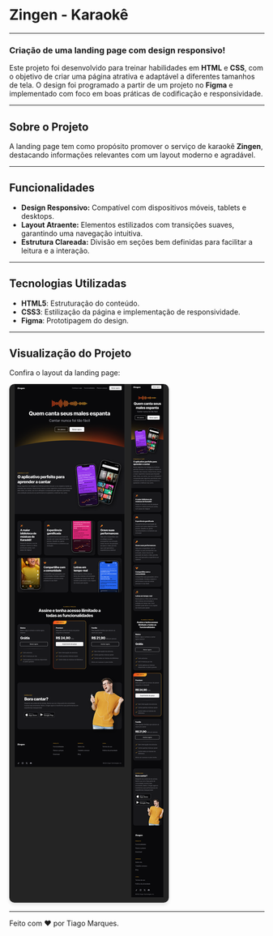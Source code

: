 # Zingen - Karaokê

___

### Criação de uma landing page com design responsivo!

Este projeto foi desenvolvido para treinar habilidades em **HTML** e **CSS**, com o objetivo de criar uma página atrativa e adaptável a diferentes tamanhos de tela. O design foi programado a partir de um projeto no **Figma** e implementado com foco em boas práticas de codificação e responsividade.

---

## Sobre o Projeto

A landing page tem como propósito promover o serviço de karaokê **Zingen**, destacando informações relevantes com um layout moderno e agradável.

---

## Funcionalidades

- **Design Responsivo:** Compatível com dispositivos móveis, tablets e desktops.
- **Layout Atraente:** Elementos estilizados com transições suaves, garantindo uma navegação intuitiva.
- **Estrutura Clareada:** Divisão em seções bem definidas para facilitar a leitura e a interação.

---

## Tecnologias Utilizadas

- **HTML5**: Estruturação do conteúdo.
- **CSS3**: Estilização da página e implementação de responsividade.
- **Figma**: Prototipagem do design.

---

## Visualização do Projeto

Confira o layout da landing page:

<img src="capaProjeto.png" alt="Preview do projeto Zingen - Karaokê" style="border-radius: 10px; box-shadow: 0 4px 6px rgba(0, 0, 0, 0.1);">

---

Feito com :heart: por Tiago Marques.